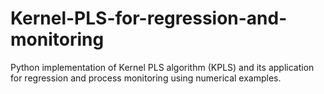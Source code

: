 # Kernel-PLS-for-regression-and-monitoring
Python implementation of Kernel PLS algorithm (KPLS) and its application for regression and process monitoring using numerical examples.
